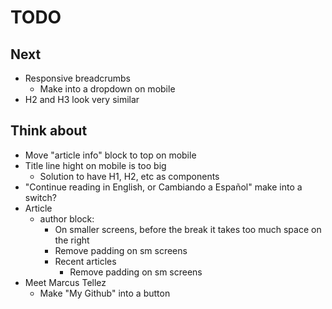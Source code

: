 # TODO

## Next

- Responsive breadcrumbs
  - Make into a dropdown on mobile
- H2 and H3 look very similar

## Think about

- Move "article info" block to top on mobile
- Title line hight on mobile is too big
  - Solution to have H1, H2, etc as components
- "Continue reading in English, or Cambiando a Español" make into a switch?
- Article
  - author block:
    - On smaller screens, before the break it takes too much space on the right
    - Remove padding on sm screens
    - Recent articles
      - Remove padding on sm screens
- Meet Marcus Tellez
  - Make "My Github" into a button
